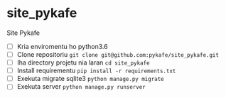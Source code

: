 # site_pykafe
Site Pykafe

- [ ] Kria enviromentu ho python3.6
- [ ] Clone repositoriu `git clone git@github.com:pykafe/site_pykafe.git`
- [ ] Iha directory projetu nia laran `cd site_pykafe` 
- [ ] Install requirementu `pip install -r requirements.txt`
- [ ] Exekuta migrate sqlite3 `python manage.py migrate`
- [ ] Exekuta server `python manage.py runserver`
